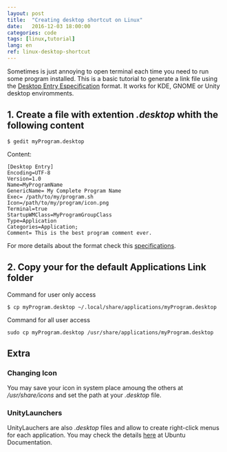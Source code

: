 ```yaml
---
layout: post
title:  "Creating desktop shortcut on Linux"
date:   2016-12-03 18:00:00
categories: code
tags: [linux,tutorial]
lang: en
ref: linux-desktop-shortcut
---
```


Sometimes is just annoying to open terminal each time you need to run some program installed. This is a basic tutorial to generate a link file using the [Desktop Entry Especification](https://specifications.freedesktop.org/desktop-entry-spec/desktop-entry-spec-latest.html#introduction) format. It works for KDE, GNOME or Unity desktop enviromments.

## 1. Create a file with extention _.desktop_ whith the following content

```
$ gedit myProgram.desktop
```

Content:
```
[Desktop Entry]
Encoding=UTF-8
Version=1.0
Name=MyProgramName
GenericName= My Complete Program Name
Exec= /path/to/my/program.sh
Icon=/path/to/my/program/icon.png
Terminal=true
StartupWMClass=MyProgramGroupClass
Type=Application
Categories=Application;
Comment= This is the best program comment ever.
```
For more details about the format check this [specifications](https://specifications.freedesktop.org/desktop-entry-spec/desktop-entry-spec-latest.html#basic-format).

## 2. Copy your for the default Applications Link folder

Command for user only access

```
$ cp myProgram.desktop ~/.local/share/applications/myProgram.desktop
```

Command for all user access

```
sudo cp myProgram.desktop /usr/share/applications/myProgram.desktop
```

## Extra

### Changing Icon

 You may save your icon in system place amoung the others at _/usr/share/icons_ and set the path at your _.desktop_ file.

### UnityLaunchers

UnityLauchers are also _.desktop_ files and allow to create right-click menus for each application. You may check the details [here](https://help.ubuntu.com/community/UnityLaunchersAndDesktopFiles) at Ubuntu Documentation.
